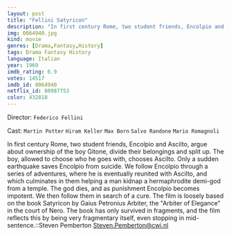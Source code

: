 ```yaml
---
layout: post
title: "Fellini Satyricon"
description: "In first century Rome, two student friends, Encolpio and Ascilto, argue about ownership of the boy Gitone, divide their belongings and split up. The boy, allowed to choose who he goes with, chooses Ascilto. Only a sudden earthquake saves Encolpio from suicide. We follow Encolpio through a series of adventures, where he is eventually reunited with Ascilto, and which culminates in them helping a man kidnap a hermaphrodite demi-god from a temple. The god dies, a.."
img: 0064940.jpg
kind: movie
genres: [Drama,Fantasy,History]
tags: Drama Fantasy History 
language: Italian
year: 1969
imdb_rating: 6.9
votes: 14517
imdb_id: 0064940
netflix_id: 80987753
color: 432818
---
```

Director: `Federico Fellini`  

Cast: `Martin Potter` `Hiram Keller` `Max Born` `Salvo Randone` `Mario Romagnoli` 

In first century Rome, two student friends, Encolpio and Ascilto, argue about ownership of the boy Gitone, divide their belongings and split up. The boy, allowed to choose who he goes with, chooses Ascilto. Only a sudden earthquake saves Encolpio from suicide. We follow Encolpio through a series of adventures, where he is eventually reunited with Ascilto, and which culminates in them helping a man kidnap a hermaphrodite demi-god from a temple. The god dies, and as punishment Encolpio becomes impotent. We then follow them in search of a cure. The film is loosely based on the book Satyricon by Gaius Petronius Arbiter, the "Arbiter of Elegance" in the court of Nero. The book has only survived in fragments, and the film reflects this by being very fragmentary itself, even stopping in mid-sentence.::Steven Pemberton <Steven.Pemberton@cwi.nl>